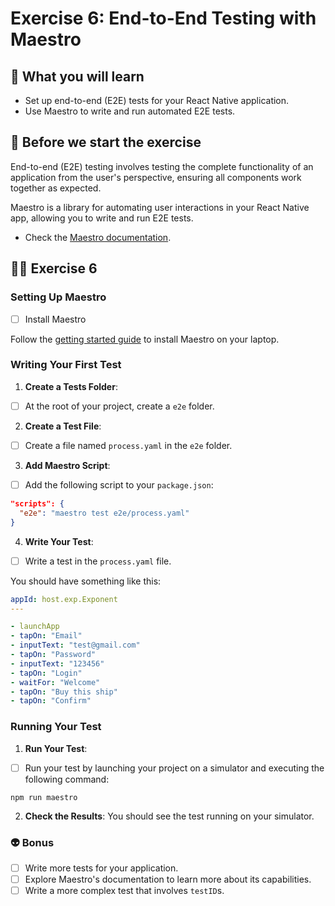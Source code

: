# Exercise 6: End-to-End Testing with Maestro

## 📡 What you will learn

- Set up end-to-end (E2E) tests for your React Native application.
- Use Maestro to write and run automated E2E tests.

## 👾 Before we start the exercise

End-to-end (E2E) testing involves testing the complete functionality of an application from the user's perspective, ensuring all components work together as expected.

Maestro is a library for automating user interactions in your React Native app, allowing you to write and run E2E tests.

- Check the [Maestro documentation](https://maestro.mobile.dev/getting-started/installing-maestro).

## 👨‍🚀 Exercise 6

### Setting Up Maestro

- [ ] Install Maestro

Follow the [getting started guide](https://maestro.mobile.dev/getting-started/installing-maestro) to install Maestro on your laptop.

### Writing Your First Test

1. **Create a Tests Folder**:
  - [ ] At the root of your project, create a `e2e` folder.

2. **Create a Test File**:
  - [ ] Create a file named `process.yaml` in the `e2e` folder.

3. **Add Maestro Script**:
  - [ ] Add the following script to your `package.json`:

```json
"scripts": {
  "e2e": "maestro test e2e/process.yaml"
}
```

4. **Write Your Test**:
  - [ ] Write a test in the `process.yaml` file.

  You should have something like this:

```yaml
appId: host.exp.Exponent
---

- launchApp
- tapOn: "Email"
- inputText: "test@gmail.com"
- tapOn: "Password"
- inputText: "123456"
- tapOn: "Login"
- waitFor: "Welcome"
- tapOn: "Buy this ship"
- tapOn: "Confirm"
``` 

### Running Your Test

1. **Run Your Test**:

- [ ] Run your test by launching your project on a simulator and executing the following command:
```console
npm run maestro
```

2. **Check the Results**:
  You should see the test running on your simulator.

### 👽 Bonus

- [ ] Write more tests for your application.
- [ ] Explore Maestro's documentation to learn more about its capabilities.
- [ ] Write a more complex test that involves `testID`s.
